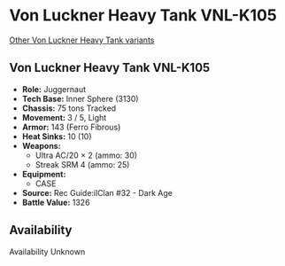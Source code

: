 # Von Luckner Heavy Tank VNL-K105 

[Other Von Luckner Heavy Tank variants](../von_luckner_heavy_tank.md) 

## Von Luckner Heavy Tank VNL-K105 

- **Role:** Juggernaut 
- **Tech Base:** Inner Sphere (3130) 
- **Chassis:** 75 tons Tracked 
- **Movement:** 3 / 5, Light 
- **Armor:** 143 (Ferro Fibrous) 
- **Heat Sinks:** 10 (10) 
- **Weapons:** 
  - Ultra AC/20 × 2 (ammo: 30) 
  - Streak SRM 4 (ammo: 25) 
- **Equipment:** 
  - CASE 
- **Source:** Rec Guide:ilClan #32 - Dark Age 
- **Battle Value:** 1326 

## Availability 

Availability Unknown 

